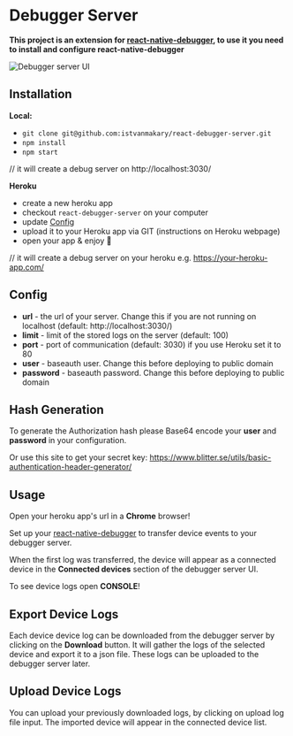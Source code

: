 # Debugger Server

**This project is an extension for [react-native-debugger](https://github.com/istvanmakary/react-native-debugger), to use it you need to install and configure react-native-debugger**

![Debugger server UI](http://makary.hu/debugger-server.jpg)

## Installation
**Local:**
- `git clone git@github.com:istvanmakary/react-debugger-server.git`
- `npm install`
- `npm start`

// it will create a debug server on http://localhost:3030/

**Heroku**

- create a new heroku app
- checkout `react-debugger-server` on your computer
- update [Config](#config)
- upload it to your Heroku app via GIT (instructions on Heroku webpage)
- open your app & enjoy 🙂

// it will create a debug server on your heroku e.g. https://your-heroku-app.com/

## Config
- **url** - the url of your server. Change this if you are not running on localhost (default: http://localhost:3030/)
- **limit** - limit of the stored logs on the server (default: 100)
- **port** - port of communication (default: 3030) if you use Heroku set it to 80
- **user** - baseauth user. Change this before deploying to public domain
- **password** - baseauth password. Change this before deploying to public domain

## Hash Generation
To generate the Authorization hash please Base64 encode your **user** and **password** in your configuration. 

Or use this site to get your secret key:
https://www.blitter.se/utils/basic-authentication-header-generator/ 

## Usage
Open your heroku app's url in a **Chrome** browser!

Set up your [react-native-debugger](https://github.com/istvanmakary/react-native-debugger) to transfer device events to your debugger server.

When the first log was transferred, the device will appear as a connected device in the **Connected devices** section of the debugger server UI.

To see device logs open **CONSOLE**!

## Export Device Logs
Each device device log can be downloaded from the debugger server by clicking on the **Download** button. It will gather the logs of the selected device and export it to a json file. These logs can be uploaded to the debugger server later.

## Upload Device Logs
 You can upload your previously downloaded logs, by clicking on upload log file input. The imported device will appear in the connected device list.
